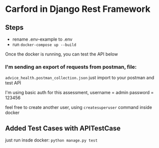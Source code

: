 # Carford in Django Rest Framework


## Steps
- rename .env-example to .env
- run ```docker-compose up --build```

Once the docker is running, you can test the API below


### I'm sending an export of requests from postman, file:
```advice_health.postman_collection.json```
just import to your postman and test API

I'm using basic auth for this assessment, 
username = admin
password = 123456

feel free to create another user, using ```createsuperuser``` command inside docker


## Added Test Cases with APITestCase
just run insde docker:
```python manage.py test```